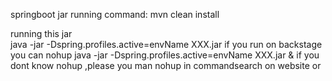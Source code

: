 springboot jar running command:
mvn clean install


running this jar  
java -jar  -Dspring.profiles.active=envName   XXX.jar 
if you run on backstage you can 
nohup java -jar  -Dspring.profiles.active=envName   XXX.jar &
if you dont know nohup  ,please you  man nohup in commandsearch on website or